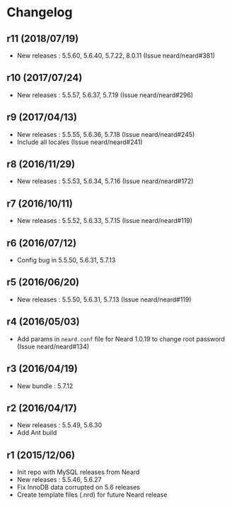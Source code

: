 # Changelog

## r11 (2018/07/19)

* New releases : 5.5.60, 5.6.40, 5.7.22, 8.0.11 (Issue neard/neard#381)

## r10 (2017/07/24)

* New releases : 5.5.57, 5.6.37, 5.7.19 (Issue neard/neard#296)

## r9 (2017/04/13)

* New releases : 5.5.55, 5.6.36, 5.7.18 (Issue neard/neard#245)
* Include all locales (Issue neard/neard#241)

## r8 (2016/11/29)

* New releases : 5.5.53, 5.6.34, 5.7.16 (Issue neard/neard#172)

## r7 (2016/10/11)

* New releases : 5.5.52, 5.6.33, 5.7.15 (Issue neard/neard#119)

## r6 (2016/07/12)

* Config bug in 5.5.50, 5.6.31, 5.7.13

## r5 (2016/06/20)

* New releases : 5.5.50, 5.6.31, 5.7.13 (Issue neard/neard#119)

## r4 (2016/05/03)

* Add params in `neard.conf` file for Neard 1.0.19 to change root password (Issue neard/neard#134)

## r3 (2016/04/19)

* New bundle : 5.7.12

## r2 (2016/04/17)

* New releases : 5.5.49, 5.6.30
* Add Ant build

## r1 (2015/12/06)

* Init repo with MySQL releases from Neard
* New releases : 5.5.46, 5.6.27
* Fix InnoDB data corrupted on 5.6 releases
* Create template files (.nrd) for future Neard release
